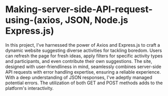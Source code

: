# Making-server-side-API-request-using-(axios, JSON, Node.js Express.js)

In this project, I've harnessed the power of Axios and Express.js to craft a dynamic website suggesting diverse activities for tackling boredom. Users can refresh the page for fresh ideas, apply filters for specific activity types and participants, and even contribute their own suggestions. The site, designed with user-friendliness in mind, seamlessly combines server-side API requests with error handling expertise, ensuring a reliable experience. With a deep understanding of JSON responses, I've adeptly managed potential errors. The utilization of both GET and POST methods adds to the platform's interactivity.
